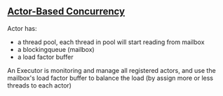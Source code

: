 ## [Actor-Based Concurrency](http://cs.nyu.edu/~lerner/spring12/Preso01-Actors.pdf)

Actor has:
* a thread pool, each thread in pool will start reading from mailbox
* a blockingqueue (mailbox)
* a load factor buffer

An Executor is monitoring and manage all registered actors, and use the mailbox's load factor buffer to balance the load
(by assign more or less threads to each actor)
